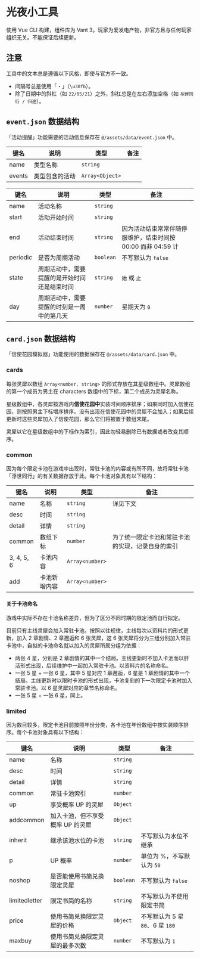 # 光夜小工具
使用 Vue CLI 构建，组件库为 Vant 3。玩家为爱发电产物，非官方且与任何玩家组织无关。不能保证后续更新。

## 注意
工具中的文本总是遵循以下风格，即使与官方不一致。

* 间隔号总是使用「・」（`\u30fb`）。
* 除了日期中的斜杠（如 `22/05/21`）之外，斜杠总是在左右添加空格（如 `与罪同行 / 归途`）。

## `event.json` 数据结构
「活动提醒」功能需要的活动信息保存在 `@/assets/data/event.json` 中。

键名 | 说明 | 类型 | 备注
----|----|----|----
name | 类型名称 | `string` |
events | 类型包含的活动 | `Array<Object>` |

键名 | 说明 | 类型 | 备注
----|----|----|----
name | 活动名称 | `string` |
start | 活动开始时间 | `string` |
end | 活动结束时间 | `string` | 因为活动结束常常伴随停服维护，结束时间按 00:00 而非 04:59 计
periodic | 是否为周期活动 | `boolean` | 不写默认为 `false`
state | 周期活动中，需要提醒的是开始时间还是结束时间 | `string` | `始` 或 `止`
day | 周期活动中，需要提醒的时刻是一周中的第几天 | `number` | 星期天为 `0`

## `card.json` 数据结构
「信使花园模拟器」功能使用的数据保存在 `@/assets/data/card.json` 中。

### cards
每张灵犀以数组 `Array<number, string>` 的形式存放在其星级数组中。灵犀数组的第一个成员为男主在 characters 数组中的下标，第二个成员为灵犀名称。

星级数组中，各灵犀按游戏内**信使花园中**实装时间顺序排序；如果同时加入信使花园，则按照男主下标增序排序。没有出现在信使花园中的灵犀不会加入；如果后续更新时这些灵犀加入了信使花园，那么它们将被置于数组末尾。

灵犀以它在星级数组中的下标作为索引，因此勿轻易删除已有数据或者改变其顺序。

### common
因为每个限定卡池在游戏中出现时，常驻卡池的内容或有所不同，故将常驻卡池「浮世同行」的有关数据存放于此。每个卡池对象具有以下结构：

键名 | 说明 | 类型 | 备注
----|----|----|----
name | 名称 | `string` | 详见下文
desc | 时间 | `string` |
detail | 详情 | `string` |
common | 数组下标 | `number` | 为了统一限定卡池和常驻卡池的实现，记录自身的索引
3, 4, 5, 6 | 卡池内容 | `Array<number>` |
add | 卡池新增内容 | `Array<number>` |

#### 关于卡池命名
游戏中实际不存在卡池名称差异，但为了区分不同时期的限定池而自行拟定。

目前只有主线灵犀会加入常驻卡池。按照以往规律，主线每次以资料片的形式更新，加入 2 章剧情、2 章邂逅和 6 张灵犀，这 6 张灵犀将分为三组分别加入常驻卡池中，自拟的卡池命名就以加入的灵犀所属分组为依据：

* 两张 4 星，分别是 2 章剧情的其中一个结局。主线更新时不加入卡池而以肝活形式出现，后续维护中一起加入常驻卡池。以资料片的名称命名。
* 一张 5 星 + 一张 6 星，其中 5 星对应 1 章邂逅，6 星是 1 章剧情的其中一个结局。主线更新时以限时卡池的形式出现，卡池复刻的下一次限定卡池时加入常驻卡池。以 6 星灵犀对应的章节名称命名。
* 一张 5 星 + 一张 6 星，同上。

### limited
因为数目较多，限定卡池目前按照年份分类，各卡池在年份数组中按实装顺序排序。每个卡池对象具有以下结构：

键名 | 说明 | 类型 | 备注
----|----|----|----
name | 名称 | `string` |
desc | 时间 | `string` |
detail | 详情 | `string` |
common | 常驻卡池索引 | `number` |
up | 享受概率 UP 的灵犀 | `Object` |
addcommon | 加入卡池，但不享受概率 UP 的灵犀 | `Object` |
inherit | 继承该池水位的卡池 | `string` | 不写默认为水位不继承
p | UP 概率 | `number` | 单位为 %，不写默认为 `50`
noshop | 是否能使用书简兑换限定灵犀 | `boolean` | 不写默认为 `false`
limitedletter | 限定书简的名称 | `string` | 不写默认为不使用限定书简
price | 使用书简兑换限定灵犀的价格 | `Object` | 不写默认为 5 星 `80`、6 星 `180`
maxbuy | 使用书简兑换限定灵犀的最多次数 | `number` | 不写默认为 `1`
